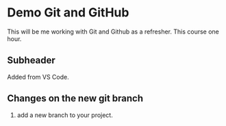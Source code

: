# Demo Git and GitHub

This will be me working with Git and Github as a refresher. This course one hour.

## Subheader

Added from VS Code.

## Changes on the new git branch

1. add a new branch to your project.
